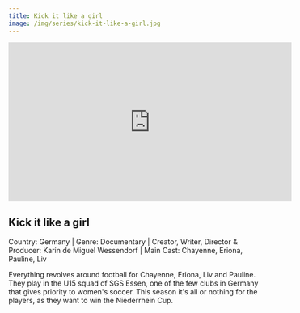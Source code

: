 ```yaml
---
title: Kick it like a girl
image: /img/series/kick-it-like-a-girl.jpg
---
```

<iframe width="560" height="315" src="https://www.youtube.com/watch?v=0YHiB0G5yCY" frameborder="0" allow="accelerometer; autoplay; encrypted-media; gyroscope; picture-in-picture" allowfullscreen></iframe>

## Kick it like a girl
Country: Germany | Genre: Documentary | Creator, Writer, Director & Producer: Karin de Miguel Wessendorf | Main Cast: Chayenne, Eriona, Pauline, Liv

Everything revolves around football for Chayenne, Eriona, Liv and Pauline. They play in the U15 squad of SGS Essen, one of the few clubs in Germany that gives priority to women's soccer. This season it's all or nothing for the players, as they want to win the Niederrhein Cup.
